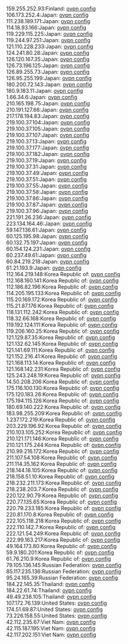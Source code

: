 159.255.252.93:Finland: [ovpn config](vpn/159_255_252_93.ovpn)  
106.173.252.4:Japan: [ovpn config](vpn/106_173_252_4.ovpn)  
111.238.189.171:Japan: [ovpn config](vpn/111_238_189_171.ovpn)  
114.18.93.166:Japan: [ovpn config](vpn/114_18_93_166.ovpn)  
119.229.115.225:Japan: [ovpn config](vpn/119_229_115_225.ovpn)  
119.244.97.251:Japan: [ovpn config](vpn/119_244_97_251.ovpn)  
121.110.228.233:Japan: [ovpn config](vpn/121_110_228_233.ovpn)  
124.241.80.28:Japan: [ovpn config](vpn/124_241_80_28.ovpn)  
126.120.167.35:Japan: [ovpn config](vpn/126_120_167_35.ovpn)  
126.73.196.125:Japan: [ovpn config](vpn/126_73_196_125.ovpn)  
126.89.255.73:Japan: [ovpn config](vpn/126_89_255_73.ovpn)  
126.95.255.199:Japan: [ovpn config](vpn/126_95_255_199.ovpn)  
180.200.72.143:Japan: [ovpn config](vpn/180_200_72_143.ovpn)  
180.9.183.11:Japan: [ovpn config](vpn/180_9_183_11.ovpn)  
1.66.34.6:Japan: [ovpn config](vpn/1_66_34_6.ovpn)  
210.165.198.75:Japan: [ovpn config](vpn/210_165_198_75.ovpn)  
210.191.127.66:Japan: [ovpn config](vpn/210_191_127_66.ovpn)  
217.178.194.83:Japan: [ovpn config](vpn/217_178_194_83.ovpn)  
219.100.37.104:Japan: [ovpn config](vpn/219_100_37_104.ovpn)  
219.100.37.105:Japan: [ovpn config](vpn/219_100_37_105.ovpn)  
219.100.37.107:Japan: [ovpn config](vpn/219_100_37_107.ovpn)  
219.100.37.13:Japan: [ovpn config](vpn/219_100_37_13.ovpn)  
219.100.37.177:Japan: [ovpn config](vpn/219_100_37_177.ovpn)  
219.100.37.182:Japan: [ovpn config](vpn/219_100_37_182.ovpn)  
219.100.37.19:Japan: [ovpn config](vpn/219_100_37_19.ovpn)  
219.100.37.31:Japan: [ovpn config](vpn/219_100_37_31.ovpn)  
219.100.37.49:Japan: [ovpn config](vpn/219_100_37_49.ovpn)  
219.100.37.51:Japan: [ovpn config](vpn/219_100_37_51.ovpn)  
219.100.37.55:Japan: [ovpn config](vpn/219_100_37_55.ovpn)  
219.100.37.58:Japan: [ovpn config](vpn/219_100_37_58.ovpn)  
219.100.37.86:Japan: [ovpn config](vpn/219_100_37_86.ovpn)  
219.100.37.87:Japan: [ovpn config](vpn/219_100_37_87.ovpn)  
219.100.37.96:Japan: [ovpn config](vpn/219_100_37_96.ovpn)  
221.191.26.236:Japan: [ovpn config](vpn/221_191_26_236.ovpn)  
223.134.164.46:Japan: [ovpn config](vpn/223_134_164_46.ovpn)  
59.147.136.61:Japan: [ovpn config](vpn/59_147_136_61.ovpn)  
60.125.195.98:Japan: [ovpn config](vpn/60_125_195_98.ovpn)  
60.132.75.197:Japan: [ovpn config](vpn/60_132_75_197.ovpn)  
60.154.124.231:Japan: [ovpn config](vpn/60_154_124_231.ovpn)  
60.237.49.61:Japan: [ovpn config](vpn/60_237_49_61.ovpn)  
60.84.219.218:Japan: [ovpn config](vpn/60_84_219_218.ovpn)  
61.21.193.9:Japan: [ovpn config](vpn/61_21_193_9.ovpn)  
112.164.219.148:Korea Republic of: [ovpn config](vpn/112_164_219_148.ovpn)  
112.168.160.141:Korea Republic of: [ovpn config](vpn/112_168_160_141.ovpn)  
112.186.82.196:Korea Republic of: [ovpn config](vpn/112_186_82_196.ovpn)  
114.205.195.133:Korea Republic of: [ovpn config](vpn/114_205_195_133.ovpn)  
115.20.169.172:Korea Republic of: [ovpn config](vpn/115_20_169_172.ovpn)  
115.21.87.176:Korea Republic of: [ovpn config](vpn/115_21_87_176.ovpn)  
118.131.112.242:Korea Republic of: [ovpn config](vpn/118_131_112_242.ovpn)  
118.32.66.168:Korea Republic of: [ovpn config](vpn/118_32_66_168.ovpn)  
119.192.124.111:Korea Republic of: [ovpn config](vpn/119_192_124_111.ovpn)  
119.206.160.25:Korea Republic of: [ovpn config](vpn/119_206_160_25.ovpn)  
121.129.87.35:Korea Republic of: [ovpn config](vpn/121_129_87_35.ovpn)  
121.132.62.145:Korea Republic of: [ovpn config](vpn/121_132_62_145.ovpn)  
121.141.69.111:Korea Republic of: [ovpn config](vpn/121_141_69_111.ovpn)  
121.152.216.41:Korea Republic of: [ovpn config](vpn/121_152_216_41.ovpn)  
121.168.113.14:Korea Republic of: [ovpn config](vpn/121_168_113_14.ovpn)  
121.168.142.231:Korea Republic of: [ovpn config](vpn/121_168_142_231.ovpn)  
125.243.248.19:Korea Republic of: [ovpn config](vpn/125_243_248_19.ovpn)  
14.50.208.206:Korea Republic of: [ovpn config](vpn/14_50_208_206.ovpn)  
175.116.100.130:Korea Republic of: [ovpn config](vpn/175_116_100_130.ovpn)  
175.120.183.26:Korea Republic of: [ovpn config](vpn/175_120_183_26.ovpn)  
175.194.115.126:Korea Republic of: [ovpn config](vpn/175_194_115_126.ovpn)  
180.69.140.222:Korea Republic of: [ovpn config](vpn/180_69_140_222.ovpn)  
183.98.255.209:Korea Republic of: [ovpn config](vpn/183_98_255_209.ovpn)  
1.237.172.219:Korea Republic of: [ovpn config](vpn/1_237_172_219.ovpn)  
203.229.196.92:Korea Republic of: [ovpn config](vpn/203_229_196_92.ovpn)  
210.103.105.252:Korea Republic of: [ovpn config](vpn/210_103_105_252.ovpn)  
210.121.171.146:Korea Republic of: [ovpn config](vpn/210_121_171_146.ovpn)  
210.121.175.244:Korea Republic of: [ovpn config](vpn/210_121_175_244.ovpn)  
210.99.216.172:Korea Republic of: [ovpn config](vpn/210_99_216_172.ovpn)  
211.107.54.108:Korea Republic of: [ovpn config](vpn/211_107_54_108.ovpn)  
211.114.35.162:Korea Republic of: [ovpn config](vpn/211_114_35_162.ovpn)  
218.144.18.105:Korea Republic of: [ovpn config](vpn/218_144_18_105.ovpn)  
218.158.51.10:Korea Republic of: [ovpn config](vpn/218_158_51_10.ovpn)  
218.232.211.173:Korea Republic of: [ovpn config](vpn/218_232_211_173.ovpn)  
218.238.203.7:Korea Republic of: [ovpn config](vpn/218_238_203_7.ovpn)  
220.122.90.79:Korea Republic of: [ovpn config](vpn/220_122_90_79.ovpn)  
220.77.135.65:Korea Republic of: [ovpn config](vpn/220_77_135_65.ovpn)  
220.79.233.185:Korea Republic of: [ovpn config](vpn/220_79_233_185.ovpn)  
220.81.170.8:Korea Republic of: [ovpn config](vpn/220_81_170_8.ovpn)  
222.105.118.218:Korea Republic of: [ovpn config](vpn/222_105_118_218.ovpn)  
222.110.142.7:Korea Republic of: [ovpn config](vpn/222_110_142_7.ovpn)  
222.121.54.249:Korea Republic of: [ovpn config](vpn/222_121_54_249.ovpn)  
222.99.163.217:Korea Republic of: [ovpn config](vpn/222_99_163_217.ovpn)  
49.164.173.80:Korea Republic of: [ovpn config](vpn/49_164_173_80.ovpn)  
59.9.180.201:Korea Republic of: [ovpn config](vpn/59_9_180_201.ovpn)  
61.76.210.9:Korea Republic of: [ovpn config](vpn/61_76_210_9.ovpn)  
79.105.136.145:Russian Federation: [ovpn config](vpn/79_105_136_145.ovpn)  
85.117.235.136:Russian Federation: [ovpn config](vpn/85_117_235_136.ovpn)  
95.24.165.39:Russian Federation: [ovpn config](vpn/95_24_165_39.ovpn)  
184.22.145.35:Thailand: [ovpn config](vpn/184_22_145_35.ovpn)  
184.22.61.74:Thailand: [ovpn config](vpn/184_22_61_74.ovpn)  
49.49.238.105:Thailand: [ovpn config](vpn/49_49_238_105.ovpn)  
107.172.76.139:United States: [ovpn config](vpn/107_172_76_139.ovpn)  
174.51.69.87:United States: [ovpn config](vpn/174_51_69_87.ovpn)  
73.226.158.55:United States: [ovpn config](vpn/73_226_158_55.ovpn)  
42.112.235.67:Viet Nam: [ovpn config](vpn/42_112_235_67.ovpn)  
42.115.187.195:Viet Nam: [ovpn config](vpn/42_115_187_195.ovpn)  
42.117.202.151:Viet Nam: [ovpn config](vpn/42_117_202_151.ovpn)  
